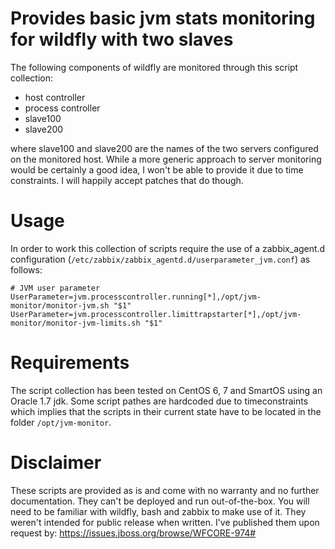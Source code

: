 # Provides basic jvm stats monitoring for wildfly with two slaves

The following components of wildfly are monitored through this script collection:

- host controller
- process controller
- slave100
- slave200

where slave100 and slave200 are the names of the two servers configured on the monitored host. While a more generic approach to server monitoring would be certainly a good idea, I won't be able to provide it due to time constraints. I will happily accept patches that do though.

# Usage

In order to work this collection of scripts require the use of a zabbix_agent.d configuration (`/etc/zabbix/zabbix_agentd.d/userparameter_jvm.conf`) as follows:

    # JVM user parameter
    UserParameter=jvm.processcontroller.running[*],/opt/jvm-monitor/monitor-jvm.sh "$1"
    UserParameter=jvm.processcontroller.limittrapstarter[*],/opt/jvm-monitor/monitor-jvm-limits.sh "$1"

# Requirements

The script collection has been tested on CentOS 6, 7 and SmartOS using an Oracle 1.7 jdk. Some script pathes are hardcoded due to timeconstraints which implies that the scripts in their current state have to be located in the folder `/opt/jvm-monitor`.

# Disclaimer

These scripts are provided as is and come with no warranty and no further documentation. They can't be deployed and run out-of-the-box. You will need to be familiar with wildfly, bash and zabbix to make use of it. They weren't intended for public release when written. I've published them upon request by: https://issues.jboss.org/browse/WFCORE-974#